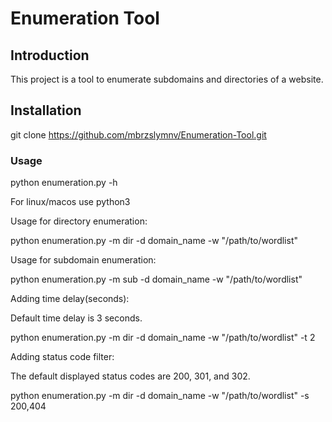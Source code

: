 # Enumeration Tool 

## Introduction
This project is a tool to enumerate subdomains and directories of a website.

## Installation 
git clone https://github.com/mbrzslymnv/Enumeration-Tool.git

### Usage

python enumeration.py -h

For linux/macos use python3 

Usage for directory enumeration:

python enumeration.py -m dir -d domain_name -w "/path/to/wordlist"

Usage for subdomain enumeration:

python enumeration.py -m sub -d domain_name -w "/path/to/wordlist"

Adding time delay(seconds):

Default time delay is 3 seconds.

python enumeration.py -m dir -d domain_name -w "/path/to/wordlist" -t 2

Adding status code filter:

The default displayed status codes are 200, 301, and 302.

python enumeration.py -m dir -d domain_name -w "/path/to/wordlist" -s 200,404
